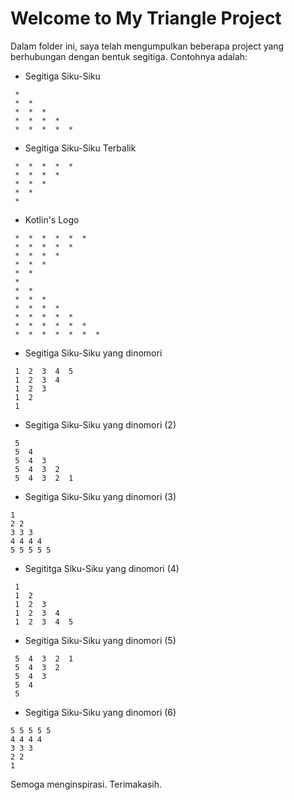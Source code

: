 # Welcome to My Triangle Project

Dalam folder ini, saya telah mengumpulkan beberapa project yang berhubungan dengan bentuk segitiga.
Contohnya adalah:
- Segitiga Siku-Siku
```
 *
 *  *
 *  *  *
 *  *  *  *
 *  *  *  *  *
```
- Segitiga Siku-Siku Terbalik
```
 *  *  *  *  *
 *  *  *  *
 *  *  *
 *  *
 *
```
- Kotlin's Logo
``` *  *  *  *  *  *  * 
 *  *  *  *  *  *
 *  *  *  *  *
 *  *  *  *
 *  *  *
 *  *
 *
 *  *
 *  *  *
 *  *  *  *
 *  *  *  *  *
 *  *  *  *  *  *
 *  *  *  *  *  *  *
```
- Segitiga Siku-Siku yang dinomori
```
 1  2  3  4  5
 1  2  3  4
 1  2  3
 1  2
 1
```
- Segitiga Siku-Siku yang dinomori (2)
```
 5
 5  4
 5  4  3
 5  4  3  2
 5  4  3  2  1
```
- Segitiga Siku-Siku yang dinomori (3)
```
1
2 2
3 3 3
4 4 4 4
5 5 5 5 5
```
- Segititga Siku-Siku yang dinomori (4)
```
 1
 1  2
 1  2  3
 1  2  3  4
 1  2  3  4  5
```
- Segitiga Siku-Siku yang dinomori (5)
```
 5  4  3  2  1
 5  4  3  2
 5  4  3
 5  4
 5
```
- Segitiga Siku-Siku yang dinomori (6)
```
5 5 5 5 5
4 4 4 4
3 3 3
2 2
1
```

Semoga menginspirasi.
Terimakasih.
